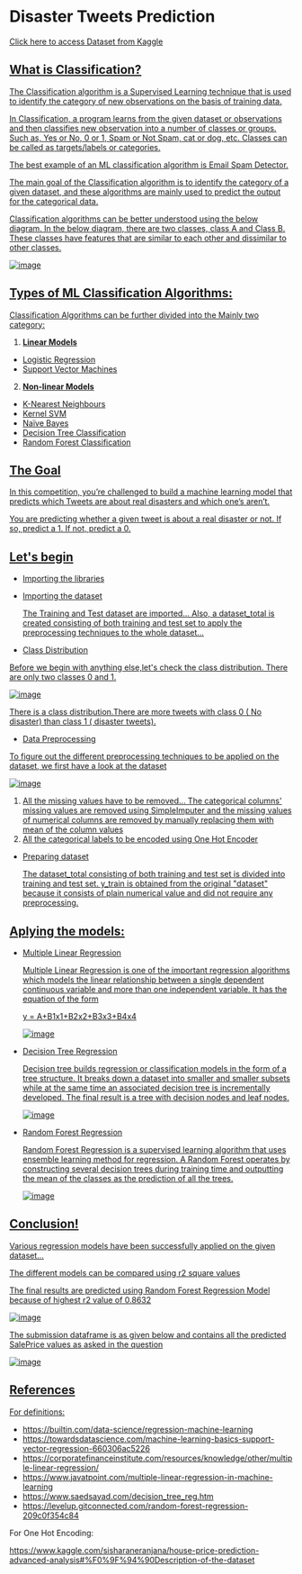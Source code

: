 # **Disaster Tweets Prediction**
<a href="https://www.kaggle.com/c/nlp-getting-started/data"> Click here to access Dataset from Kaggle

## **What is Classification?**

The Classification algorithm is a Supervised Learning technique that is used to identify the category of new observations on the basis of training data. 
  
In Classification, a program learns from the given dataset or observations and then classifies new observation into a number of classes or groups. Such as, Yes or No, 0 or 1, Spam or Not Spam, cat or dog, etc. Classes can be called as targets/labels or categories.
  
The best example of an ML classification algorithm is Email Spam Detector.

The main goal of the Classification algorithm is to identify the category of a given dataset, and these algorithms are mainly used to predict the output for the categorical data.

Classification algorithms can be better understood using the below diagram. In the below diagram, there are two classes, class A and Class B. These classes have features that are similar to each other and dissimilar to other classes.

![image](https://user-images.githubusercontent.com/62233992/142577145-98cfe492-6a0c-48d7-838f-c0db0e004503.png)

## **Types of ML Classification Algorithms:**
Classification Algorithms can be further divided into the Mainly two category:

1. **Linear Models**
  * Logistic Regression
  * Support Vector Machines
  
2. **Non-linear Models**
  * K-Nearest Neighbours
  * Kernel SVM
  * Naïve Bayes
  * Decision Tree Classification
  * Random Forest Classification

##  **The Goal**

In this competition, you’re challenged to build a machine learning model that predicts which Tweets are about real disasters and which one’s aren’t.
  
You are predicting whether a given tweet is about a real disaster or not. If so, predict a 1. If not, predict a 0.

## Let's begin
  
  * Importing the libraries
  * Importing the dataset
  
      The Training and Test dataset are imported... Also, a dataset_total is created consisting of both training and test set to apply the preprocessing techniques to the whole dataset...
  * Class Distribution
  
  Before we begin with anything else,let's check the class distribution. There are only two classes 0 and 1.
  
  ![image](https://user-images.githubusercontent.com/62233992/142579096-799c0cb5-0fe0-4d2d-8640-4c86de7964e3.png)

  There is a class distribution.There are more tweets with class 0 ( No disaster) than class 1 ( disaster tweets).
  
  * Data Preprocessing
   
  To figure out the different preprocessing techniques to be applied on the dataset, we first have a look at the dataset
  
![image](https://user-images.githubusercontent.com/62233992/142578358-e3287b27-e66e-4e1f-9bee-b5e9818df47a.png)
  
  1) All the missing values have to be removed... The categorical columns' missing values are removed using SimpleImputer and the missing values of numerical columns are removed by manually replacing them with mean of the column values 
  2) All the categorical labels to be encoded using One Hot Encoder
  
  * Preparing dataset
  
    The dataset_total consisting of both training and test set is divided into training and test set. y_train is obtained from the original "dataset" because it consists of plain numerical value and did not require any preprocessing.
  
## Aplying the models:

  * Multiple Linear Regression
  
    Multiple Linear Regression is one of the important regression algorithms which models the linear relationship between a single dependent continuous variable and more than one independent variable. It has the equation of the form 

    y = A+B1x1+B2x2+B3x3+B4x4
  
    ![image](https://user-images.githubusercontent.com/83827603/141650091-3a55f342-882c-4a6a-bcd3-079840c37df2.png)

  * Decision Tree Regression
  
    Decision tree builds regression or classification models in the form of a tree structure. It breaks down a dataset into smaller and smaller subsets while at the same time an associated decision tree is incrementally developed. The final result is a tree with decision nodes and leaf nodes.
  
    ![image](https://user-images.githubusercontent.com/83827603/141650139-e6d37e0c-249c-4b2e-91c7-062f1791d753.png)

  * Random Forest Regression
  
    Random Forest Regression is a supervised learning algorithm that uses ensemble learning method for regression. A Random Forest operates by constructing several decision trees during training time and outputting the mean of the classes as the prediction of all the trees.
  
    ![image](https://user-images.githubusercontent.com/83827603/141650169-c597fbe4-594f-4b26-854e-caa435e65547.png)

 ## Conclusion!
  
  Various regression models have been successfully applied on the given dataset...
  
  The different models can be compared using r2 square values
  
  The final results are predicted using Random Forest Regression Model because of highest r2 value of 0.8632
  
  ![image](https://user-images.githubusercontent.com/83827603/142351128-d31ce6b0-342f-46bd-aab1-6d2535ddebd1.png)  

  The submission dataframe is as given below and contains all the predicted SalePrice values as asked in the question
  
  ![image](https://user-images.githubusercontent.com/83827603/142351311-f7d42b7a-090c-4cb7-979b-93edcaf207de.png)

  
## References
  
  For definitions:

* https://builtin.com/data-science/regression-machine-learning
* https://towardsdatascience.com/machine-learning-basics-support-vector-regression-660306ac5226
* https://corporatefinanceinstitute.com/resources/knowledge/other/multiple-linear-regression/
* https://www.javatpoint.com/multiple-linear-regression-in-machine-learning
* https://www.saedsayad.com/decision_tree_reg.htm
* https://levelup.gitconnected.com/random-forest-regression-209c0f354c84
  
For One Hot Encoding:
  
  https://www.kaggle.com/sisharaneranjana/house-price-prediction-advanced-analysis#%F0%9F%94%90Description-of-the-dataset

